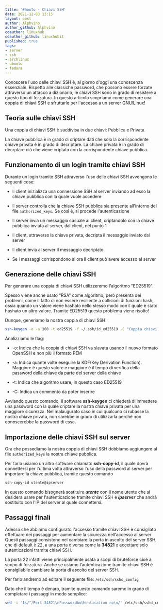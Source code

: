 ```yaml
---
title: '#howto - Chiavi SSH' 
date: 2021-12-03 13:15
layout: post 
author: Alphvino
author_github: Alphvino
coauthor: linuxhub
coauthor_github: linuxhubit
published: true
tags: 
- server 
- ssh 
- archlinux
- ubuntu
- fedora
---
```


Conoscere l'uso delle chiavi SSH è, al giorno d'oggi una conoscenza essenziale.
Rispetto alle classiche password, che possono essere forzate attraverso un attacco a dizionario, le chiavi SSH sono in grado di resistere a questo tipo di forzatura. 
In questo articolo scopriamo come generare una coppia di chiavi SSH e sfruttarle per l'accesso a un server GNU/Linux!

## Teoria sulle chiavi SSH

Una coppia di chiavi SSH è suddivisa in due chiavi: Pubblica e Privata.

La chiave pubblica è in grado di criptare dati che solo la corrispondente chiave privata è in grado di decriptare. La chiave privata è in grado di decrptare ciò che viene criptato con la corrispondente chiave pubblica.

## Funzionamento di un login tramite chiavi SSH

Durante un login tramite SSH attraverso l'uso delle chiavi SSH avvengono le seguenti cose:

- Il client inizializza una connessione SSH al server inviando ad esso la chiave pubblica con la quale vuole accedere

- Il server controlla che la chiave SSH pubblica sia presente all'interno del file `authorized_keys`. Se così è, si procede l'autenticazione

- Il server invia un messaggio casuale al client, criptandolo con la chiave pubblica inviata al server, dal client, nel punto 1

- Il client, attraverso la chiave privata, decripta il messaggio inviato dal server

- Il client invia al server il messaggio decriptato

- Se i messaggi corrispondono allora il client può avere accesso al server

## Generazione delle chiavi SSH

Per generare una coppia di chiavi SSH utilizzeremo l'algoritmo "ED25519".

Spesso viene anche usato "RSA" come algoritmo, però presenta dei problemi, come il fatto di non essere resiliente a collisioni di funzioni hash, ossia quando un valore viene hashato nello stesso modo con il quale è stato hashato un altro valore. Tramite ED25519 questo problema viene risolto!

Dunque, generiamo la nostra coppia di chiavi SSH:

```bash
ssh-keygen -o -a 100 -t ed25519 -f ~/.ssh/id_ed25519 -C "Coppia chiavi SSH di tuo nome"
```

Analizziamo le flag:

- -o: Indica che la coppia di chiavi SSH va slavata usando il nuovo formato OpenSSH e non più il formato PEM

- -a: Indica quante volte eseguire la KDF(Key Derivation Function). Maggiore è questo valore e maggiore è il tempo di verifica della password della chiave da parte del server della chiave

- -t: Indica che algoritmo usare, in questo caso ED25519

- -C: Indica un commento da poter inserire

Avviando questo comando, il software **ssh-keygen** ci chiederà di immettere una password con la quale criptare la nostra chiave privata per una maggiore sicurezza. 
Nel malaugurato caso in cui qualcuno ci rubasse la nostra chiave privata, non sarebbe  in grado di utilizzarla perché non conoscerebbe la password di essa.

## Importazione delle chiavi SSH sul server

Ora che possediamo la nostra coppia di chiavi SSH dobbiamo aggiungere al file `authorized_keys` la nostra chiave pubblica.

Per farlo usiamo un altro software chiamato **ssh-copy-id**, il quale dovrà connettersi per l'ultima volta attraverso l'uso della password al server per importare la chiave pubblica, tramite questo comando

```bash
ssh-copy-id utente@ipserver
```

In questo comando bisognerà sostituire ***utente*** con il nome utente che si desidera usare per l'autenticazione tramite chiavi SSH e ***ipserver*** che andrà sostituito con l'IP del server al quale connettersi.

## Passaggi finali

Adesso che abbiamo configurato l'accesso tramite chiavi SSH è consigliato effettuare dei passaggi per aumentare la sicurezza nell'accesso al server
Questi passaggi consistono nel cambiare la porta in ascolto del server SSH, che di default è 22, a una porta diversa come la **34821** e accettare solo autenticazioni tramite chiavi SSH.

La porta 22 infatti viene principalmente usata a scopi di bruteforce cioé a scopo di forzatura. Anche se usiamo l'autenticazione tramite chiavi SSH è consigliabile cambiare la porta di ascolto del server SSH.

Per farlo andremo ad editare il seguente file: `/etc/ssh/sshd_config`

Dato che  il tempo è denaro, tramite questo comando saremo in grado di completare i passaggi in modo semplice:

```bash
sed -i '1s/^/Port 34821\nPasswordAuthentication no\n/' /etc/ssh/sshd_config
```
